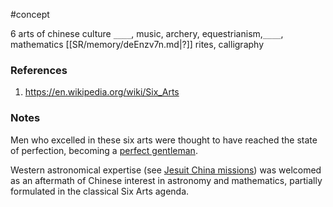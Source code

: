 #concept

6 arts of chinese culture
`____`, music, archery, equestrianism,`____`, mathematics
[[SR/memory/deEnzv7n.md|?]]
rites, calligraphy
### References
1. https://en.wikipedia.org/wiki/Six_Arts
### Notes


Men who excelled in these six arts were thought to have reached the state of perfection, becoming a [perfect gentleman](https://en.m.wikipedia.org/wiki/Junzi "Junzi").

Western astronomical expertise (see [Jesuit China missions](https://en.wikipedia.org/wiki/Jesuit_China_missions "Jesuit China missions")) was welcomed as an aftermath of Chinese interest in astronomy and mathematics, partially formulated in the classical Six Arts agenda.

